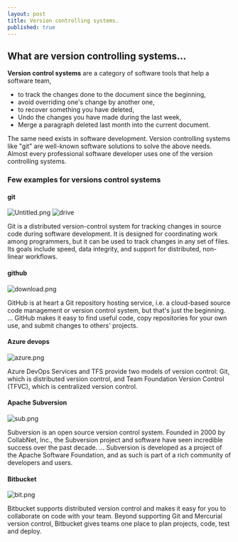 ```yaml
---
layout: post
title: Version controlling systems.
published: true
---
```

## What are version controlling systems...
**Version control systems** are a category of software tools that help a software team,
- to track the changes done to the document since the beginning, 
- avoid overriding one's change by another one,
- to recover something you have deleted, 
- Undo the changes you have made during the last week, 
- Merge a paragraph deleted last month into the current document.


The same need exists in software development. Version controlling systems like "git" are well-known software solutions to solve the above needs. Almost every professional software developer uses one of the version controlling systems.
### Few examples for versions control systems

#### git

![Untitled.png]({{site.baseurl}}/_posts/Untitled.png)
![drive]({{site.baseurl}}/https://drive.google.com/file/d/1XqaO7MiCsXUbLO7RhANAHzt1Ei-8vvVF/view?usp=sharing)


Git is a distributed version-control system for tracking changes in source code during software development. It is designed for coordinating work among programmers, but it can be used to track changes in any set of files. Its goals include speed, data integrity, and support for distributed, non-linear workflows.

#### github

![download.png]({{site.baseurl}}/_posts/download.png)

GitHub is at heart a Git repository hosting service, i.e. a cloud-based source code management or version control system, but that's just the beginning. ... GitHub makes it easy to find useful code, copy repositories for your own use, and submit changes to others' projects.

#### Azure devops

![azure.png]({{site.baseurl}}/_posts/azure.png)

Azure DevOps Services and TFS provide two models of version control: Git, which is distributed version control, and Team Foundation Version Control (TFVC), which is centralized version control.

#### Apache Subversion

![sub.png]({{site.baseurl}}/_posts/sub.png)

Subversion is an open source version control system. Founded in 2000 by CollabNet, Inc., the Subversion project and software have seen incredible success over the past decade. ... Subversion is developed as a project of the Apache Software Foundation, and as such is part of a rich community of developers and users.

#### Bitbucket

![bit.png]({{site.baseurl}}/_posts/bit.png)

Bitbucket supports distributed version control and makes it easy for you to collaborate on code with your team. Beyond supporting Git and Mercurial version control, Bitbucket gives teams one place to plan projects, code, test and deploy.
